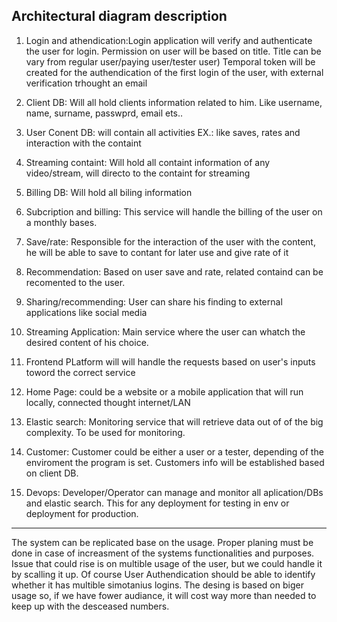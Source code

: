 **Architectural diagram description**
----------------------------------------------------------------
1. Login and athendication:Login application will verify and authenticate the user for login. 
   Permission on user will be based on title.
   Title can be vary  from regular user/paying user/tester user)
   Temporal token will be created for the authendication of the first login of the user, with external verification trhought an email
   
   
2. Client DB: Will all hold clients information related to him. Like username, name, surname, passwprd, email ets..

3. User Conent DB: will contain all activities EX.: like saves, rates and interaction with the containt

4. Streaming containt: Will hold all containt information of any video/stream, will directo to the containt for streaming

5. Billing DB: Will hold all biling information

6. Subcription and billing: This service will handle the billing of the user on a monthly bases.

7. Save/rate: Responsible for the interaction of the user with the content, he will be able to save to contant for later use and give rate of it

8. Recommendation: Based on user save and rate, related containd can be recomented to the user.

9. Sharing/recommending: User can share his finding to external applications like social media

10. Streaming Application: Main service where the user can whatch the desired content of his choice.

11. Frontend PLatform will will handle the requests based on user's inputs toword the correct service

11. Home Page: could be a website or a mobile application that will run locally, connected thought internet/LAN

12. Elastic search: Monitoring service that will retrieve data out of of the big complexity. To be used for monitoring. 

12. Customer: Customer could be either a user or a tester, depending of the enviroment the program is set. Customers info will be established based on client DB.

13. Devops: Developer/Operator can manage and monitor all aplication/DBs and elastic search. This for any deployment for testing in env or deployment for production.

----------------------------------------------------------------


The system can be replicated base on the usage. Proper planing must be done in case of increasment of the systems functionalities and purposes.
Issue that could rise is on multible usage of the user, but we could handle it by scalling it up.
Of course User Authendication should be able to identify whether it has multible simotanius logins.
The desing is based on biger usage so, if we have fower audiance, it will cost way more than needed to keep up with the desceased numbers.
